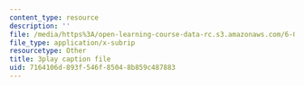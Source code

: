 ```yaml
---
content_type: resource
description: ''
file: /media/https%3A/open-learning-course-data-rc.s3.amazonaws.com/6-0002-introduction-to-computational-thinking-and-data-science-fall-2016/7164106d893f546f85048b859c487883_h0e2HAPTGF4.vtt
file_type: application/x-subrip
resourcetype: Other
title: 3play caption file
uid: 7164106d-893f-546f-8504-8b859c487883
---
```

